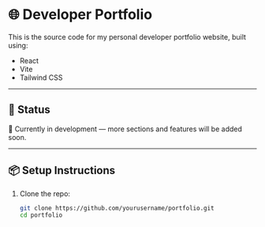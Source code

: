 # 🌐 Developer Portfolio

This is the source code for my personal developer portfolio website, built using:

- React
- Vite
- Tailwind CSS

---

## 🚧 Status

🔨 Currently in development — more sections and features will be added soon.

---

## 📦 Setup Instructions

1. Clone the repo:
   ```bash
   git clone https://github.com/yourusername/portfolio.git
   cd portfolio

